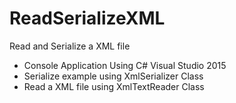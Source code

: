 # ReadSerializeXML
Read and Serialize a XML file

- Console Application Using C# Visual Studio 2015
- Serialize example using XmlSerializer Class
- Read a XML file using XmlTextReader Class
